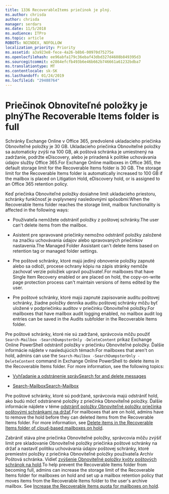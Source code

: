 ```yaml
---
title: 1336 RecoverableItems priečinok je plný.
ms.author: chrisda
author: chrisda
manager: serdars
ms.date: 11/5/2018
ms.audience: ITPro
ms.topic: article
ROBOTS: NOINDEX, NOFOLLOW
localization_priority: Priority
ms.assetid: a3a923e8-fece-4a26-b8b6-00970d75275e
ms.openlocfilehash: ee96abfa179c36ebaf43dbd327d4608b849395d3
ms.sourcegitcommit: e2864efcfb493b6e46b662b746661a61232bdba7
ms.translationtype: MT
ms.contentlocale: sk-SK
ms.lasthandoff: 01/24/2019
ms.locfileid: "29488764"
---
```

# <a name="the-recoverable-items-folder-is-full"></a><span data-ttu-id="5ac14-102">Priečinok Obnoviteľné položky je plný</span><span class="sxs-lookup"><span data-stu-id="5ac14-102">The Recoverable Items folder is full</span></span>

<span data-ttu-id="5ac14-p101">Schránky Exchange Online v Office 365, predvolené ukladacieho priečinka Obnoviteľné položky je 30 GB. Ukladacieho priečinka Obnoviteľné položky sa automaticky zvýši na 100 GB, ak poštová schránka je umiestnený na zadržanie, podržte eDiscovery, alebo je priradená k politike uchovávania údajov služby Office 365.</span><span class="sxs-lookup"><span data-stu-id="5ac14-p101">For Exchange Online mailboxes in Office 365, the default storage limit for the Recoverable Items folder is 30 GB. The storage limit for the Recoverable Items folder is automatically increased to 100 GB if the mailbox is placed on Litigation Hold, eDiscovery hold, or is assigned to an Office 365 retention policy.</span></span>
  
<span data-ttu-id="5ac14-105">Keď priečinka Obnoviteľné položky dosiahne limit ukladacieho priestoru, schránky funkčnosť je ovplyvnený nasledovnými spôsobmi:</span><span class="sxs-lookup"><span data-stu-id="5ac14-105">When the Recoverable Items folder reaches the storage limit, mailbox functionality is affected in the following ways:</span></span>
  
- <span data-ttu-id="5ac14-106">Používateľa nemôžete odstrániť položky z poštovej schránky.</span><span class="sxs-lookup"><span data-stu-id="5ac14-106">The user can't delete items from the mailbox.</span></span>
    
- <span data-ttu-id="5ac14-107">Asistent pre spravované priečinky nemožno odstrániť položky založené na značku uchovávania údajov alebo spravovaných priečinkov nastavenia.</span><span class="sxs-lookup"><span data-stu-id="5ac14-107">The Managed Folder Assistant can't delete items based on retention tag or managed folder settings.</span></span>
    
- <span data-ttu-id="5ac14-108">Pre poštové schránky, ktoré majú jediný obnovenie položky zapnuté alebo sa odloží, procese ochrany kópiu na zápis stránky nemôže zachovať verzie položiek upravil používateľ.</span><span class="sxs-lookup"><span data-stu-id="5ac14-108">For mailboxes that have Single Item Recovery enabled or are placed on hold, the copy-on-write page protection process can't maintain versions of items edited by the user.</span></span>
    
- <span data-ttu-id="5ac14-109">Pre poštové schránky, ktoré majú zapnuté zapisovanie auditu poštovej schránky, žiadne položky denníka auditu poštovej schránky môžu byť uložené v podpriečinku auditov v priečinku Obnoviteľné položky.</span><span class="sxs-lookup"><span data-stu-id="5ac14-109">For mailboxes that have mailbox audit logging enabled, no mailbox audit log entries can be saved in the Audits subfolder in the Recoverable Items folder.</span></span>
    
<span data-ttu-id="5ac14-p102">Pre poštové schránky, ktoré nie sú zadržané, správcovia môžu použiť `Search-Mailbox -SearchDumpsterOnly -DeleteContent` príkaz Exchange Online PowerShell odstrániť položky v priečinku Obnoviteľné položky. Ďalšie informácie nájdete v nasledujúcich témach:</span><span class="sxs-lookup"><span data-stu-id="5ac14-p102">For mailboxes that aren't on hold, admins can use the  `Search-Mailbox -SearchDumpsterOnly -DeleteContent` command in Exchange Online PowerShell to delete items in the Recoverable Items folder. For more information, see the following topics:</span></span> 
  
- [<span data-ttu-id="5ac14-112">Vyhľadanie a odstránenie správ</span><span class="sxs-lookup"><span data-stu-id="5ac14-112">Search for and delete messages</span></span>](https://docs.microsoft.com/office365/securitycompliance/search-for-and-delete-messagesadmin-help)
    
- [<span data-ttu-id="5ac14-113">Search-Mailbox</span><span class="sxs-lookup"><span data-stu-id="5ac14-113">Search-Mailbox</span></span>](https://docs.microsoft.com/powershell/module/exchange/mailboxes/Search-Mailbox)
    
<span data-ttu-id="5ac14-p103">Pre poštové schránky, ktoré sú podržané, správcovia majú odstrániť hold, ako budú môcť odstránené položky z priečinka Obnoviteľné položky. Ďalšie informácie nájdete v téme [odstrániť položky Obnoviteľné položky priečinka poštovými schránkami na držať](https://docs.microsoft.com/en-us/office365/securitycompliance/delete-items-in-the-recoverable-items-folder-of-mailboxes-on-hold).</span><span class="sxs-lookup"><span data-stu-id="5ac14-p103">For mailboxes that are on hold, admins have to remove the hold before they can deleted items from the Recoverable Items folder. For more information, see [Delete items in the Recoverable Items folder of cloud-based mailboxes on hold](https://docs.microsoft.com/en-us/office365/securitycompliance/delete-items-in-the-recoverable-items-folder-of-mailboxes-on-hold).</span></span>
  
<span data-ttu-id="5ac14-p104">Zabrániť stáva plne priečinka Obnoviteľné položky, správcovia môžu zvýšiť limit pre skladovanie Obnoviteľné položky priečinka poštové schránky na držať a nastaviť politiku uchovávania údajov poštovej schránky, ktoré premiestni položky z priečinka Obnoviteľné položky používateľa Archív Poštová schránka. Vidieť [zvýšenie Obnoviteľné položky kvóty poštových schránok na hold](https://docs.microsoft.com/office365/securitycompliance/increase-the-recoverable-quota-for-mailboxes-on-hold).</span><span class="sxs-lookup"><span data-stu-id="5ac14-p104">To help prevent the Recoverable Items folder from becoming full, admins can increase the storage limit of the Recoverable Items folder for mailboxes on hold and set up a mailbox retention policy that moves items from the Recoverable Items folder to the user's archive mailbox. See [Increase the Recoverable Items quota for mailboxes on hold](https://docs.microsoft.com/office365/securitycompliance/increase-the-recoverable-quota-for-mailboxes-on-hold).</span></span>
  

